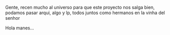 Gente, recen mucho al universo para que este proyecto nos salga bien, podamos pasar arqui, algo y lp, todos juntos como hermanos en la vinha del senhor

Hola manes...
